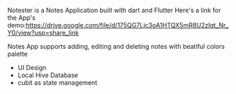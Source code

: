 Notester is a Notes Application built with dart and Flutter
Here's a link for the App's demo:https://drive.google.com/file/d/175QG7Ljc3oA1HTQX5mR8U2zlqt_Nr_Y0/view?usp=share_link

Notes App supports adding, editing and deleting notes with beatiful colors palette 
- UI Design
- Local Hive Database
- cubit as state management
